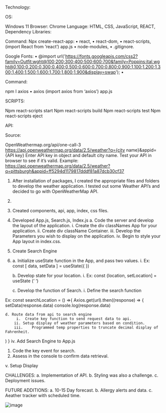Technology:

OS: 

Windows 11
Browser: Chrome
Language: HTML, CSS, JavaScript, REACT,
Dependency Libraries: 

Command: Npx create-react-app:
•	react, 
•	react-dom,
•	react-scripts, 
(import React from ‘react’) app.js
•	node-modules,
•	.gitignore.

 Google Fonts:
•	@import url('https://fonts.googleapis.com/css2?family=Outfit:wght@100;200;300;400;500;600;700&family=Poppins:ital,wght@0,100;0,200;0,300;0,400;0,500;0,600;0,700;0,800;0,900;1,100;1,200;1,300;1,400;1,500;1,600;1,700;1,800;1,900&display=swap');
•	


Command: 

npm I axios
•	axios
(import axios from ‘axios’) app.js


SCRIPTS:

 
Npm react-scripts start
Npm  react-scripts build
Npm react-scripts test
Npm react-scripts eject


API:

Source:

OpenWeathermap.org/api/one-call-3
https://api.openweathermap.org/data/2.5/weather?q={city name}&appid={API key}
Enter API key in object and default city name.
Test your API in browser to see if it’s valid.
Example:
https://api.openweathermap.org/data/2.5/weather?q=pittsburgh&appid=ff5294d1179817dddf81a87dcb30cf37




1.	After installation of packages, I created the appropriate files and folders to develop the weather application.   I tested out some Weather API’s and decided to go with OpenWeatherMap API.
2.	
3.	Created components, api, app, index, css files.
4.	Developed App.js, Search.js, Index.js
a.	Code the server and develop the layout of the application.
			i.	Create the div classNames  App for your application.
			ii.	Create div className Container.
			iii.	Develop the Parameters you wish to display on the application.
			iv.	Begin to style your App layout in index.css.
			
4.	Create Search Engine
5.	
	a.	Initialize useState function in the App, and pass two values.
		i.	Ex: const [ data, setData ] = useState({ })
		
	b.	Develop state for your location.
		i.	Ex: const {location, setLocation] = useState (‘ ‘)
		
	c.	Develop the function of Search.
		i.	Define the search function
		
		
Ex:  const searchLocation = () =>{
	Axios.get(url).then((response) => {
setData(response.data)
console.log(response.data)

	d. Route data from api to search engine 
		 i.  Create key function to send request data to api.
		ii.	Setup display of weather parameters based on condition.
		iii.	Programmed temp properties to truncate decimal display of Fahrenheit. 
	
)
}
		iv.	Add Search Engine to App.js
1.	Code the key event for search.
2.	Assess in the console to confirm data retrieval.

v.	Setup Display

CHALLENGES:
	a. Implementation of API.
	b. Styling was also a challenge.
	c. Deployment issues.


FUTURE ADDITIONS:
	a. 10-15 Day forecast.
	b. Allergy alerts and data.
	c. Aeather tracker with scheduled time.


![image](https://user-images.githubusercontent.com/110206975/198930455-f1188bec-9d28-48a5-bad0-c86c4361bb6d.png)


